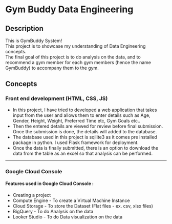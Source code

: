 # Gym Buddy Data Engineering


## Description

This is GymBuddy System! <br />
This project is to showcase my understanding of Data Engineering concepts.
<br />
The final goal of this project is to do analysis on the data, and to recommend a gym member for each gym members (hence the name GymBuddy) to accompany them to the gym.

## Concepts

### Front end development (HTML, CSS, JS)

* In this project, I have tried to developed a web application that takes input from the user and allows them to enter details such as 
Age, Gender, Height, Weight, Preferred Time etc, Gym Goals etc.. <br />
* Then the entered details are viewed for review before final submission. 
Once the submission is done, the details will added to the database. <br />
* The database used in this project is sqllite3 as it comes pre installed package in python.
I used Flask framework for deployment.
* Once the data is finally submitted, there is an option to download the data from the table as an excel so that analysis can be performed.

____

### Google Cloud Console

#### Features used in Google Cloud Console :
  - Creating a project
  - Compute Engine - To create a Virtual Machine Instance
  - Cloud Storage - To store the Dataset (Flat files - ex. csv, xlsx files)
  - BigQuery - To do Analysis on the data
  - Looker Studio - To do Data visualization on the data
